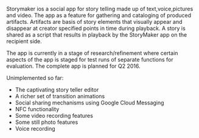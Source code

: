 Storymaker ios a social app for story telling made up of text,voice,pictures and video.
The app as a feature for gathering and cataloging of produced artifacts.
Artifacts are basis of story elements that visually appear and disappear at creator specified
points in time during playback.
A story is shared as a script that results in playback by the StoryMaker app on the recipient side.

The app is currently in a stage of research/refinement where certain aspects of the app is
staged for test runs of separate functions for evaluation. The complete app is planned for Q2 2016.

Unimplemented so far:
- The captivating story teller editor
- A richer set of transition animations
- Social sharing mechanisms using Google Cloud Messaging
- NFC functionality
- Some video recording features
- Some still photo features
- Voice recording
